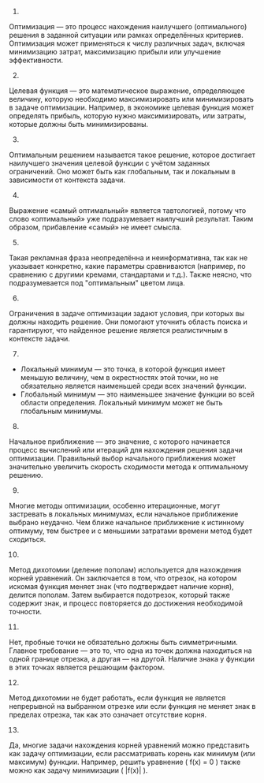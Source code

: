 1. 
Оптимизация — это процесс нахождения наилучшего (оптимального) решения в заданной ситуации или рамках определённых критериев. Оптимизация может применяться к числу различных задач, включая минимизацию затрат, максимизацию прибыли или улучшение эффективности.

2. 
Целевая функция — это математическое выражение, определяющее величину, которую необходимо максимизировать или минимизировать в задаче оптимизации. Например, в экономике целевая функция может определять прибыль, которую нужно максимизировать, или затраты, которые должны быть минимизированы.

3. 
Оптимальным решением называется такое решение, которое достигает наилучшего значения целевой функции с учётом заданных ограничений. Оно может быть как глобальным, так и локальным в зависимости от контекста задачи.

4.
Выражение «самый оптимальный» является тавтологией, потому что слово «оптимальный» уже подразумевает наилучший результат. Таким образом, прибавление «самый» не имеет смысла.

5. 
Такая рекламная фраза неопределённа и неинформативна, так как не указывает конкретно, какие параметры сравниваются (например, по сравнению с другими кремами, стандартами и т.д.). Также неясно, что подразумевается под "оптимальным" цветом лица.

6. 
Ограничения в задаче оптимизации задают условия, при которых вы должны находить решение. Они помогают уточнить область поиска и гарантируют, что найденное решение является реалистичным в контексте задачи.

7. 
- Локальный минимум — это точка, в которой функция имеет меньшую величину, чем в окрестностях этой точки, но не обязательно является наименьшей среди всех значений функции.
- Глобальный минимум — это наименьшее значение функции во всей области определения. Локальный минимум может не быть глобальным минимумы.

8. 
Начальное приближение — это значение, с которого начинается процесс вычислений или итераций для нахождения решения задачи оптимизации. Правильный выбор начального приближения может значительно увеличить скорость сходимости метода к оптимальному решению.

9. 
Многие методы оптимизации, особенно итерационные, могут застревать в локальных минимумах, если начальное приближение выбрано неудачно. Чем ближе начальное приближение к истинному оптимуму, тем быстрее и с меньшими затратами времени метод будет сходиться.

10. 
Метод дихотомии (деление пополам) используется для нахождения корней уравнений. Он заключается в том, что отрезок, на котором искомая функция меняет знак (что подтверждает наличие корня), делится пополам. Затем выбирается подотрезок, который также содержит знак, и процесс повторяется до достижения необходимой точности.

11. 
Нет, пробные точки не обязательно должны быть симметричными. Главное требование — это то, что одна из точек должна находиться на одной границе отрезка, а другая — на другой. Наличие знака у функции в этих точках является решающим фактором.

12. 
Метод дихотомии не будет работать, если функция не является непрерывной на выбранном отрезке или если функция не меняет знак в пределах отрезка, так как это означает отсутствие корня.

13. 
Да, многие задачи нахождения корней уравнений можно представить как задачу оптимизации, если рассматривать корень как минимум (или максимум) функции. Например, решить уравнение \( f(x) = 0 \) также можно как задачу минимизации \( |f(x)| \).